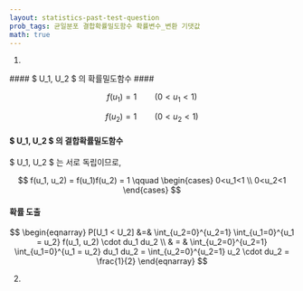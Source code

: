 ```yaml
---
layout: statistics-past-test-question
prob_tags: 균일분포 결합확률밀도함수 확률변수_변환 기댓값
math: true
---
```

1)

<div>
#### $ U_1, U_2 $ 의 확률밀도함수 ####

$$ f(u_1) = 1 \qquad (0<u_1<1) $$

$$ f(u_2) = 1 \qquad (0<u_2<1) $$

#### $ U_1, U_2 $ 의 결합확률밀도함수 ####

$ U_1, U_2 $ 는 서로 독립이므로,

$$ f(u_1, u_2) = f(u_1)f(u_2) = 1 \qquad \begin{cases}
0<u_1<1 \\
0<u_2<1
\end{cases} $$

#### 확률 도출 ####

$$ \begin{eqnarray}
P[U_1 < U_2] &=& \int_{u_2=0}^{u_2=1} \int_{u_1=0}^{u_1 = u_2}  f(u_1, u_2) \cdot du_1 du_2 \\
& = & \int_{u_2=0}^{u_2=1} \int_{u_1=0}^{u_1 = u_2} du_1 du_2
= \int_{u_2=0}^{u_2=1} u_2 \cdot du_2 = \frac{1}{2}
\end{eqnarray} $$

</div>

2)

<div>

</div>
